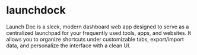 # launchdock
Launch Doc is a sleek, modern dashboard web app designed to serve as a centralized launchpad for your frequently used tools, apps, and websites. It allows you to organize shortcuts under customizable tabs, export/import data, and personalize the interface with a clean UI.
